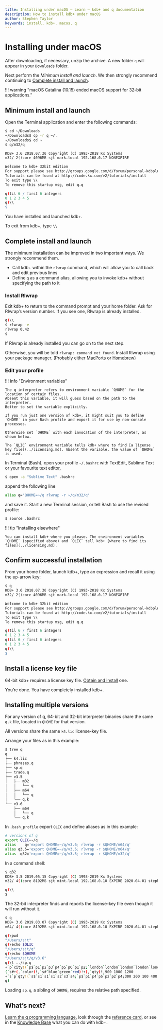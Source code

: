 ```yaml
---
title: Installing under macOS – Learn – kdb+ and q documentation
description: How to install kdb+ under macOS
author: Stephen Taylor
keywords: install, kdb+, macos, q
---
```

# <i class="fab fa-apple"></i> Installing under macOS




After downloading, if necessary, unzip the archive. A new folder `q` will appear in your `Downloads` folder.

Next perform the _Minimum install and launch_. We then strongly recommend continuing to [Complete install and launch](#complete-install-and-launch).

!!! warning "macOS Catalina (10.15) ended macOS support for 32-bit applications."


## <i class="fas fa-rocket"></i> Minimum install and launch

Open the Terminal application and enter the following commands:

```bash
$ cd ~/Downloads
~/Downloads$ cp -r q ~/.
~/Downloads$ cd ~
$ q/m32/q
```
```txt
KDB+ 3.6 2018.07.30 Copyright (C) 1993-2018 Kx Systems
m32/ 2()core 4096MB sjt mark.local 192.168.0.17 NONEXPIRE

Welcome to kdb+ 32bit edition
For support please see http://groups.google.com/d/forum/personal-kdbplus
Tutorials can be found at http://code.kx.com/v2/tutorials/install
To exit type \\
To remove this startup msg, edit q.q
```
```q
q)til 6 / first 6 integers
0 1 2 3 4 5
q)\\
$
```

<!-- ![Answer the prompts like this.](img/install_mac_01.png "Answer the prompts like this") -->

You have installed and launched kdb+.

To exit from kdb+, type `\\`


## Complete install and launch

The minimum installation can be improved in two important ways. We strongly recommend them.

-   Call kdb+ within the `rlwrap` command, which will allow you to call back and edit previous lines
-   Define `q` as a command alias, allowing you to invoke kdb+ without specifying the path to it


### <i class="fas fa-plug"></i> Install Rlwrap

Exit kdb+ to return to the command prompt and your home folder. Ask for Rlwrap’s version number. If you see one, Rlwrap is already installed.

```bash
q)\\
$ rlwrap -v
rlwrap 0.42
$
```

<!-- ![rlwrap -v](img/install_mac_03.png "rlwrap -v") -->

If Rlwrap is already installed you can go on to the next step.

Otherwise, you will be told `rlwrap: command not found`. Install Rlwrap using your package manager. (Probably either [MacPorts](https://www.macports.org/install.php) or [Homebrew](https://brew.sh/))


### <i class="fas fa-code"></i> Edit your profile

!!! info "Environment variables"

    The q interpreter refers to environment variable `QHOME` for the location of certain files. 
    Absent this variable, it will guess based on the path to the interpreter. 
    Better to set the variable explicitly. 

    If you run just one version of kdb+, it might suit you to define `QHOME` in your Bash profile and export it for use by non-console processes. 

    Otherwise set `QHOME` with each invocation of the interpreter, as shown below. 

    The `QLIC` environment variable tells kdb+ where to find [a license key file](../licensing.md). Absent the variable, the value of `QHOME` is used. 

In Terminal (Bash), open your profile `~/.bashrc` with TextEdit, Sublime Text or your favourite text editor,

```bash
$ open -a "Sublime Text" .bashrc
```

<!-- ![open -a Textedit .bash\_profile](img/install_mac_04.png "open -a Textedit .bash_profile") -->

append the following line
```bash
alias q='QHOME=~/q rlwrap -r ~/q/m32/q'
```
and save it. Start a new Terminal session, or tell Bash to use the revised profile:

```bash
$ source .bashrc
```

<!-- ![source .bash\_profile](img/install_mac_05.png "source .bash_profile") -->

!!! tip "Installing elsewhere"

    You can install kdb+ where you please. The environment variables `QHOME` (specified above) and `QLIC` tell kdb+ [where to find its files](../licensing.md). 


## <i class="fas fa-check"></i> Confirm successful installation

From your home folder, launch kdb+, type an expression and recall it using the up-arrow key:

```txt
$ q
KDB+ 3.6 2018.07.30 Copyright (C) 1993-2018 Kx Systems
m32/ 2()core 4096MB sjt mark.local 192.168.0.17 NONEXPIRE

Welcome to kdb+ 32bit edition
For support please see http://groups.google.com/d/forum/personal-kdbplus
Tutorials can be found at http://code.kx.com/v2/tutorials/install
To exit type \\
To remove this startup msg, edit q.q
```
```q
q)til 6 / first 6 integers
0 1 2 3 4 5
q)til 6 / first 6 integers
0 1 2 3 4 5
q)\\
$
```

<!-- ![In q, type an expression and recall it with the up-arrow key](img/install_mac_06.png "In q, type an expression and recall it with the up-arrow key") -->


## <i class="fas fa-certificate"></i> Install a license key file

64-bit kdb+ requires a license key file.
[Obtain and install](../licensing.md) one.

You’re done. You have completely installed kdb+. 



## <i class="fas fa-code"></i> Installing multiple versions

For any version of q, 64-bit and 32-bit interpreter binaries share the same `q.k` file, located in `QHOME` for that version. 

All versions share the same `k4.lic` license-key file. 

Arrange your files as in this example:

```txt
$ tree q
q
├── k4.lic
├── phrases.q
├── sp.q
├── trade.q
├── v3.5
│   ├── m32
│   │   └── q
│   ├── m64
│   │   └── q
│   └── q.k
└── v3.6
    ├── m64
    │   └── q
    └── q.k
```

In `.bash_profile` export `QLIC` and define aliases as in this example:

```bash
# versions of q
export QLIC=~/q
alias    q='export QHOME=~/q/v3.6; rlwrap -r $QHOME/m64/q'
alias q3.5='export QHOME=~/q/v3.5; rlwrap -r $QHOME/m64/q'
alias  q32='export QHOME=~/q/v3.5; rlwrap -r $QHOME/m32/q'
```

In a command shell:

```bash
$ q32
KDB+ 3.5 2019.05.15 Copyright (C) 1993-2019 Kx Systems
m32/ 4()core 8192MB sjt mint.local 192.168.0.10 EXPIRE 2020.04.01 stephen@kx.com #55032

q)\\
$
```

The 32-bit interpreter finds and reports the license-key file even though it will run without it. 

```bash
$ q
KDB+ 3.6 2019.03.07 Copyright (C) 1993-2019 Kx Systems
m64/ 4()core 8192MB sjt mint.local 192.168.0.10 EXPIRE 2020.04.01 stephen@kx.com #55032

q)\pwd
"/Users/sjt"
q)\echo $QLIC
"/Users/sjt/q"
q)\echo $QHOME
"/Users/sjt/q/v3.6"
q)\l ../sp.q
+`p`city!(`p$`p1`p2`p3`p4`p5`p6`p1`p2;`london`london`london`london`london`lon..
(`s#+(,`color)!,`s#`blue`green`red)!+(,`qty)!,900 1000 1200
+`s`p`qty!(`s$`s1`s1`s1`s2`s3`s4;`p$`p1`p4`p6`p2`p2`p4;300 200 100 400 200 300)
q)
```

Loading `sp.q`, a sibling of `QHOME`, requires the relative path specified. 



## <i class="far fa-hand-point-right"></i> What’s next?

[Learn the q programming language](../index.md#learn-q), look through the [reference card](../../ref/index.md), or see in the [Knowledge Base](../../kb/index.md)  what you can do with kdb+.




